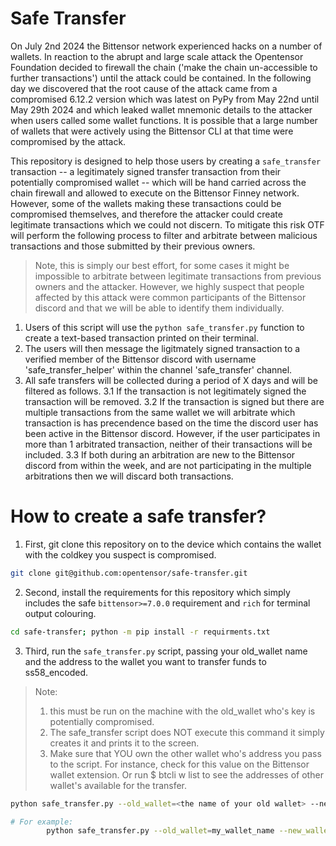 
# Safe Transfer

On July 2nd 2024 the Bittensor network experienced hacks on a number of wallets. In reaction to the abrupt and large scale attack the Opentensor Foundation decided to firewall the chain ('make the chain un-accessible to further transactions') until the attack could be contained. In the following day we discovered that the root cause of the attack came from a compromised 6.12.2 version which was latest on PyPy from May 22nd until May 29th 2024 and which leaked wallet mnemonic details to the attacker when users called some wallet functions. It is possible that a large number of wallets that were actively using the Bittensor CLI at that time were compromised by the attack.

This repository is designed to help those users by creating a `safe_transfer` transaction -- a legitimately signed transfer transaction from their potentially compromised wallet -- which will be hand carried across the chain firewall and allowed to execute on the Bittensor Finney network. However, some of the wallets making these transactions could be compromised themselves, and therefore the attacker could create legitimate transactions which we could not discern. To mitigate this risk OTF will perform the following process to filter and arbitrate between malicious transactions and those submitted by their previous owners. 

> Note, this is simply our best effort, for some cases it might be impossible to arbitrate between legitimate transactions from previous owners and the attacker.
> However, we highly suspect that people affected by this attack were common participants of the Bittensor discord and that we will be able to identify them individually.

1. Users of this script will use the `python safe_transfer.py` function to create a text-based transaction printed on their terminal. 
2. The users will then message the ligitmately signed transaction to a verified member of the Bittensor discord with username 'safe_transfer_helper' within the channel 'safe_transfer' channel.
3. All safe transfers will be collected during a period of X days and will be filtered as follows.
    3.1 If the transaction is not legitimately signed the transaction will be removed.
    3.2 If the transaction is signed but there are multiple transactions from the same wallet we will arbitrate which transaction is has precendence based on the 
    time the discord user has been active in the Bittensor discord. However, if the user participates in more than 1 arbitrated transaction, neither of their transactions will be included.
    3.3 If both during an arbitration are new to the Bittensor discord from within the week, and are not participating in the multiple arbitrations then we will discard both transactions. 

# How to create a safe transfer?

1. First, git clone this repository on to the device which contains the wallet with the coldkey you suspect is compromised.
```bash
git clone git@github.com:opentensor/safe-transfer.git
```

2. Second, install the requirements for this repository which simply includes the safe `bittensor>=7.0.0` requirement and `rich` for terminal output colouring.
```bash
cd safe-transfer; python -m pip install -r requirments.txt
```

3. Third, run the `safe_transfer.py` script, passing your old_wallet name and the address to the wallet you want to transfer funds to ss58_encoded.
> Note: 
> 1. this must be run on the machine with the old_wallet who's key is potentially compromised.
> 2. The safe_transfer script does NOT execute this command it simply creates it and prints it to the screen.
> 3. Make sure that YOU own the other wallet who's address you pass to the script. For instance, check for this value on the Bittensor wallet extension.
> Or run $ btcli w list to see the addresses of other wallet's available for the transfer.
```bash
python safe_transfer.py --old_wallet=<the name of your old wallet> --new_wallet_address=<the ss58_address to the new wallet>

# For example:
        python safe_transfer.py --old_wallet=my_wallet_name --new_wallet_address=5DPB62QK6XsSbuFd9g4QAzqq9P5Pzi32P2wBSRS4jdJGLcew
```

